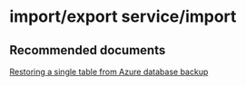 <properties
	pageTitle="import/export service/import"
	description="import/export service/import"
	service="microsoft.sql"
	resource="servers"
	authors="aashu"
	displayOrder=""
	selfHelpType="generic"
	supportTopicIds="31980422"
	resourceTags=""
	productPesIds="13491"
	cloudEnvironments="MoonCake"
/>

# import/export service/import

## **Recommended documents**
[Restoring a single table from Azure database backup](https://docs.azure.cn/sql-database/sql-database-cloud-migrate-restore-single-table-azure-backup/)
